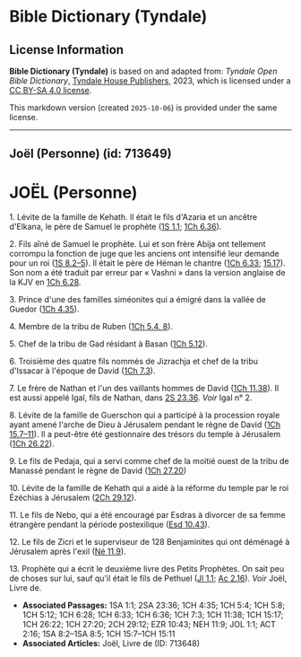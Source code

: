 # Bible Dictionary (Tyndale)

## License Information

**Bible Dictionary (Tyndale)** is based on and adapted from: _Tyndale Open Bible Dictionary_, [Tyndale House Publishers](https://tyndaleopenresources.com/), 2023, which is licensed under a [CC BY-SA 4.0 license](https://creativecommons.org/licenses/by-sa/4.0/legalcode.en).

This markdown version (created `2025-10-06`) is provided under the same license.



--------------------------------

## Joël (Personne) (id: 713649)

JOËL (Personne)
===============

1\. Lévite de la famille de Kehath. Il était le fils d'Azaria et un ancêtre d'Elkana, le père de Samuel le prophète ([1S 1\.1](https://ref.ly/1Sam1:1); [1Ch 6\.36](https://ref.ly/1Chr6:36)).

2\. Fils aîné de Samuel le prophète. Lui et son frère Abija ont tellement corrompu la fonction de juge que les anciens ont intensifié leur demande pour un roi ([1S 8\.2–5](https://ref.ly/1Sam8:2-1Sam8:5)). Il était le père de Héman le chantre ([1Ch 6\.33](https://ref.ly/1Chr6:33); [15\.17](https://ref.ly/1Chr15:7)). Son nom a été traduit par erreur par « Vashni » dans la version anglaise de la KJV en [1Ch 6\.28](https://ref.ly/1Chr6:33).

3\. Prince d'une des familles siméonites qui a émigré dans la vallée de Guedor ([1Ch 4\.35](https://ref.ly/1Chr4:35)).

4\. Membre de la tribu de Ruben ([1Ch 5\.4, 8](https://ref.ly/1Chr5:4,1Chr5:8)).

5\. Chef de la tribu de Gad résidant à Basan ([1Ch 5\.12](https://ref.ly/1Chr5:12)).

6\. Troisième des quatre fils nommés de Jizrachja et chef de la tribu d'Issacar à l'époque de David ([1Ch 7\.3](https://ref.ly/1Chr7:3)).

7\. Le frère de Nathan et l'un des vaillants hommes de David ([1Ch 11\.38](https://ref.ly/1Chr11:38)). Il est aussi appelé Igal, fils de Nathan, dans [2S 23\.36](https://ref.ly/2Sam23:36). *Voir* Igal n° 2.

8\. Lévite de la famille de Guerschon qui a participé à la procession royale ayant amené l'arche de Dieu à Jérusalem pendant le règne de David ([1Ch 15\.7–11](https://ref.ly/1Chr15:7-1Chr15:11)). Il a peut\-être été gestionnaire des trésors du temple à Jérusalem ([1Ch 26\.22](https://ref.ly/1Chr26:22)).

9\. Le fils de Pedaja, qui a servi comme chef de la moitié ouest de la tribu de Manassé pendant le règne de David ([1Ch 27\.20](https://ref.ly/1Chr27:20))

10\. Lévite de la famille de Kehath qui a aidé à la réforme du temple par le roi Ézéchias à Jérusalem ([2Ch 29\.12](https://ref.ly/2Chr29:12)).

11\. Le fils de Nebo, qui a été encouragé par Esdras à divorcer de sa femme étrangère pendant la période postexilique ([Esd 10\.43](https://ref.ly/Ezra10:43)).

12\. Le fils de Zicri et le superviseur de 128 Benjaminites qui ont déménagé à Jérusalem après l'exil ([Né 11\.9](https://ref.ly/Neh11:9)).

13\. Prophète qui a écrit le deuxième livre des Petits Prophètes. On sait peu de choses sur lui, sauf qu'il était le fils de Pethuel ([Jl 1\.1](https://ref.ly/Joel1:1); [Ac 2\.16](https://ref.ly/Acts2:16)). *Voir* Joël, Livre de.

* **Associated Passages:** 1SA 1:1; 2SA 23:36; 1CH 4:35; 1CH 5:4; 1CH 5:8; 1CH 5:12; 1CH 6:28; 1CH 6:33; 1CH 6:36; 1CH 7:3; 1CH 11:38; 1CH 15:17; 1CH 26:22; 1CH 27:20; 2CH 29:12; EZR 10:43; NEH 11:9; JOL 1:1; ACT 2:16; 1SA 8:2–1SA 8:5; 1CH 15:7–1CH 15:11
* **Associated Articles:** Joël, Livre de (ID: 713648)

